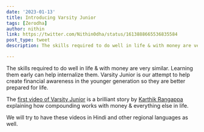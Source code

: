 ```yaml
---
date: '2023-01-13'
title: Introducing Varsity Junior   
tags: [Zerodha]
author: nithin
link: https://twitter.com/Nithin0dha/status/1613888665536835584
post_type: tweet
description: The skills required to do well in life & with money are very similar...

---
```


The skills required to do well in life & with money are very similar. Learning them early can help internalize them. Varsity Junior is our attempt to help create financial awareness in the younger generation so they are better prepared for life.

The [first video of Varsity Junior](https://youtu.be/9155SZc96kk) is a brilliant story by [Karthik Rangappa](https://twitter.com/karthikrangappa) explaining how compounding works with money & everything else in life.
 
We will try to have these videos in Hindi and other regional languages as well. 
